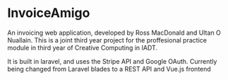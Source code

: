 # InvoiceAmigo
An invoicing web application, developed by Ross MacDonald and Ultan O Nuallain.
This is a joint third year project for the proffesional practice module in third year of Creative Computing in IADT.

It is built in laravel, and uses the Stripe API and Google OAuth.
Currently being changed from Laravel blades to a REST API and Vue.js frontend
